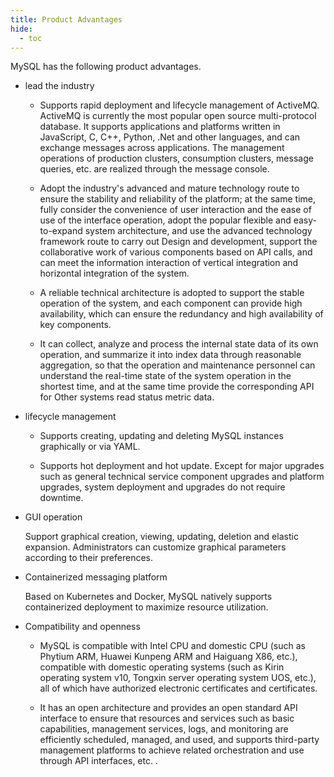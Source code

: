 ```yaml
---
title: Product Advantages
hide:
  - toc
---
```


MySQL has the following product advantages.

- lead the industry
  
    - Supports rapid deployment and lifecycle management of ActiveMQ. ActiveMQ is currently the most popular open source multi-protocol database. It supports applications and platforms written in JavaScript, C, C++, Python, .Net and other languages, and can exchange messages across applications. The management operations of production clusters, consumption clusters, message queries, etc. are realized through the message console.

    - Adopt the industry's advanced and mature technology route to ensure the stability and reliability of the platform; at the same time, fully consider the convenience of user interaction and the ease of use of the interface operation, adopt the popular flexible and easy-to-expand system architecture, and use the advanced technology framework route to carry out Design and development, support the collaborative work of various components based on API calls, and can meet the information interaction of vertical integration and horizontal integration of the system.

    - A reliable technical architecture is adopted to support the stable operation of the system, and each component can provide high availability, which can ensure the redundancy and high availability of key components.

    - It can collect, analyze and process the internal state data of its own operation, and summarize it into index data through reasonable aggregation, so that the operation and maintenance personnel can understand the real-time state of the system operation in the shortest time, and at the same time provide the corresponding API for Other systems read status metric data.

- lifecycle management

    - Supports creating, updating and deleting MySQL instances graphically or via YAML.

    - Supports hot deployment and hot update. Except for major upgrades such as general technical service component upgrades and platform upgrades, system deployment and upgrades do not require downtime.

- GUI operation

    Support graphical creation, viewing, updating, deletion and elastic expansion. Administrators can customize graphical parameters according to their preferences.

- Containerized messaging platform

    Based on Kubernetes and Docker, MySQL natively supports containerized deployment to maximize resource utilization.

- Compatibility and openness

    - MySQL is compatible with Intel CPU and domestic CPU (such as Phytium ARM, Huawei Kunpeng ARM and Haiguang X86, etc.), compatible with domestic operating systems (such as Kirin operating system v10, Tongxin server operating system UOS, etc.), all of which have authorized electronic certificates and certificates.

    - It has an open architecture and provides an open standard API interface to ensure that resources and services such as basic capabilities, management services, logs, and monitoring are efficiently scheduled, managed, and used, and supports third-party management platforms to achieve related orchestration and use through API interfaces, etc. .